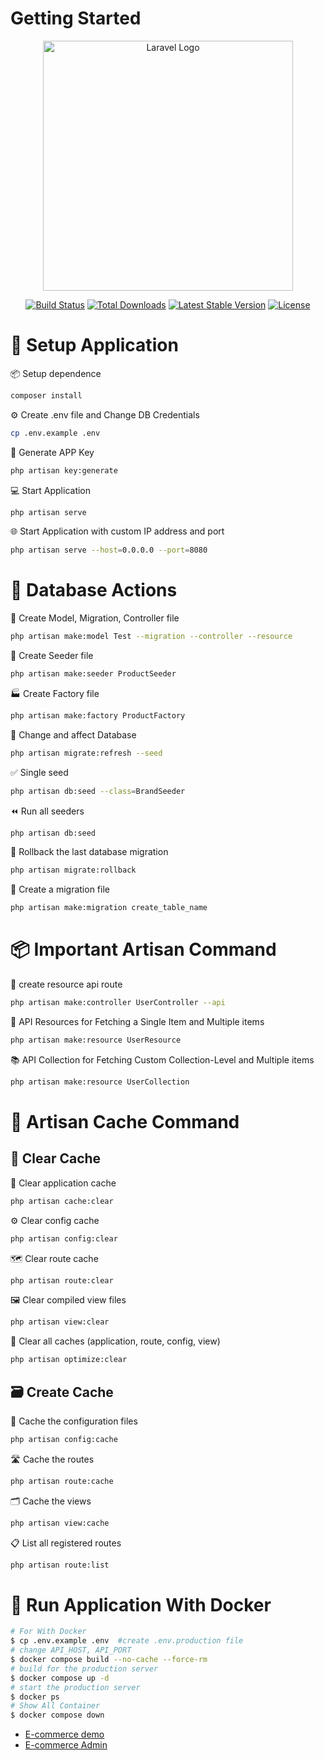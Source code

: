 # Getting Started
<p align="center"><a href="https://laravel.com" target="_blank"><img src="https://raw.githubusercontent.com/laravel/art/master/logo-lockup/5%20SVG/2%20CMYK/1%20Full%20Color/laravel-logolockup-cmyk-red.svg" width="400" alt="Laravel Logo"></a></p>

<p align="center">
<a href="https://github.com/laravel/framework/actions"><img src="https://github.com/laravel/framework/workflows/tests/badge.svg" alt="Build Status"></a>
<a href="https://packagist.org/packages/laravel/framework"><img src="https://img.shields.io/packagist/dt/laravel/framework" alt="Total Downloads"></a>
<a href="https://packagist.org/packages/laravel/framework"><img src="https://img.shields.io/packagist/v/laravel/framework" alt="Latest Stable Version"></a>
<a href="https://packagist.org/packages/laravel/framework"><img src="https://img.shields.io/packagist/l/laravel/framework" alt="License"></a>
</p>

<!-- ## About Laravel -->

<!-- Laravel is a web application framework with expressive, elegant syntax. We believe development must be an enjoyable and creative experience to be truly fulfilling. Laravel takes the pain out of development by easing common tasks used in many web projects, such as:

- [Simple, fast routing engine](https://laravel.com/docs/routing).
- [Powerful dependency injection container](https://laravel.com/docs/container).
- Multiple back-ends for [session](https://laravel.com/docs/session) and [cache](https://laravel.com/docs/cache) storage.
- Expressive, intuitive [database ORM](https://laravel.com/docs/eloquent).
- Database agnostic [schema migrations](https://laravel.com/docs/migrations).
- [Robust background job processing](https://laravel.com/docs/queues).
- [Real-time event broadcasting](https://laravel.com/docs/broadcasting).

Laravel is accessible, powerful, and provides tools required for large, robust applications. -->

# 🚀 Setup Application

📦 Setup dependence
```bash
composer install
```
⚙️ Create .env file and Change DB Credentials
```bash
cp .env.example .env
```
🔐 Generate APP Key 
```bash
php artisan key:generate
```
💻 Start Application 
```bash
php artisan serve
```
🌐 Start Application with custom IP address and port 
```bash
php artisan serve --host=0.0.0.0 --port=8080 
```

# 💾 Database Actions

📝 Create Model, Migration, Controller file
```bash
php artisan make:model Test --migration --controller --resource 
```
🌱 Create Seeder file
```bash
php artisan make:seeder ProductSeeder 
```
🏭 Create Factory file
```bash
php artisan make:factory ProductFactory 
```
📌 Change and affect Database
```bash
php artisan migrate:refresh --seed 
```
✅ Single seed
```bash
php artisan db:seed --class=BrandSeeder
```
⏪ Run all seeders
```bash
php artisan db:seed
```
📂 Rollback the last database migration
```bash
php artisan migrate:rollback
```
📝 Create a migration file
```bash
php artisan make:migration create_table_name
```


# 📦 Important Artisan Command
🧩 create resource api route
```bash
php artisan make:controller UserController --api
```
🧾 API Resources for Fetching a Single Item and Multiple items
```bash
php artisan make:resource UserResource
```
📚 API Collection for Fetching Custom Collection-Level and Multiple items
```bash
php artisan make:resource UserCollection
```


# 🧹 Artisan Cache Command 
## 🔄 Clear Cache
🧼 Clear application cache
```bash
php artisan cache:clear
```
⚙️ Clear config cache
```bash
php artisan config:clear
```
🗺️ Clear route cache
```bash
php artisan route:clear
```
🖼️ Clear compiled view files
```bash
php artisan view:clear
```
🧨 Clear all caches (application, route, config, view)
```bash
php artisan optimize:clear
```

## 🗃️ Create Cache
🔐 Cache the configuration files
```bash
php artisan config:cache
```
🛣️ Cache the routes
```bash
php artisan route:cache
```
🗂️ Cache the views
```bash
php artisan view:cache
```
📋 List all registered routes
```bash
php artisan route:list
```

# 🐳 Run Application With Docker

```bash
# For With Docker
$ cp .env.example .env  #create .env.production file
# change API_HOST, API_PORT 
$ docker compose build --no-cache --force-rm
# build for the production server
$ docker compose up -d
# start the production server
$ docker ps
# Show All Container
$ docker compose down
```


- [E-commerce demo](https://www.jrecommerce.com/demo.php)
- [E-commerce Admin](https://www.ecomdeveloper.com/demo/admin/index.php?route=common/dashboard&user_token=k258hqpdI1g9fSGLJYmtPt9BVlI4mg58)
